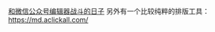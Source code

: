 [和微信公众号编辑器战斗的日子](https://product.mdnice.com/article/intro/battle-with-wechat/)
另外有一个比较纯粹的排版工具：https://md.aclickall.com/